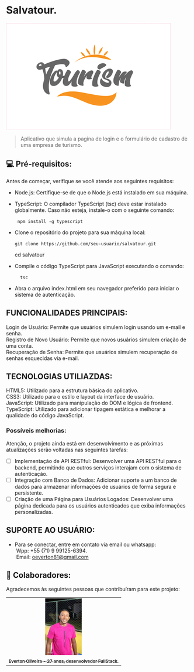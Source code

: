 # Salvatour.

<img src="img/turismo.jpg" alt="imagem do Elevador lacerda">

> Aplicativo que simula a pagina de login e o formulário de cadastro de uma empresa de turismo.

## 💻 Pré-requisitos:

Antes de começar, verifique se você atende aos seguintes requisitos:
* Node.js: Certifique-se de que o Node.js está instalado em sua máquina.

* TypeScript: O compilador TypeScript (tsc) deve estar instalado globalmente. Caso não esteja, instale-o com o seguinte comando:
    ```
     npm install -g typescript
    ```
* Clone o repositório do projeto para sua máquina local:
    ```
    git clone https://github.com/seu-usuario/salvatour.git
    ```
     cd salvatour
* Compile o código TypeScript para JavaScript executando o comando:
    ```
      tsc
    ```
* Abra o arquivo index.html em seu navegador preferido para iniciar o sistema de autenticação.

## FUNCIONALIDADES PRINCIPAIS:

Login de Usuário: Permite que usuários simulem login usando um e-mail e senha.</br>
Registro de Novo Usuário: Permite que novos usuários simulem criação de uma conta.</br>
Recuperação de Senha: Permite que usuários simulem recuperação de senhas esquecidas via e-mail.

## TECNOLOGIAS UTILIAZDAS:

HTML5: Utilizado para a estrutura básica do aplicativo.</br>
CSS3: Utilizado para o estilo e layout da interface de usuário.</br>
JavaScript: Utilizado para manipulação do DOM e lógica de frontend.</br>
TypeScript: Utilizado para adicionar tipagem estática e melhorar a qualidade do código JavaScript.

### Possíveis melhorias:

Atenção, o projeto ainda está em desenvolvimento e as próximas atualizações serão voltadas nas seguintes tarefas:

- [ ] Implementação de API RESTful: Desenvolver uma API RESTful para o backend, permitindo que outros serviços interajam com o sistema de autenticação.
- [ ] Integração com Banco de Dados: Adicionar suporte a um banco de dados para armazenar informações de usuários de forma segura e persistente.
- [ ] Criação de uma Página para Usuários Logados: Desenvolver uma página dedicada para os usuários autenticados que exiba informações personalizadas.

## SUPORTE AO USUÁRIO:
- Para se conectar, entre em contato via email ou whatsapp:<br>
   &nbsp;Wpp: +55 (71) 9 99125-6394.<br>
    &nbsp;Email: oeverton81@gmail.com

## 🤝 Colaboradores:

Agradecemos às seguintes pessoas que contribuíram para este projeto:

<table>
  <tr>
    <td align="center">
      <a href="https://www.linkedin.com/in/everton-oliveira-b02a85150/">
        <img src="img/everton.jpeg" width="100px;" alt="Foto de Everton Oliveira"/><br>
        <sub>
          <b>Everton Oliveira - 27 anos, desenvolvedor FullStack.</b>
        </sub>
      </a>
    </td>
  </tr>
</table>